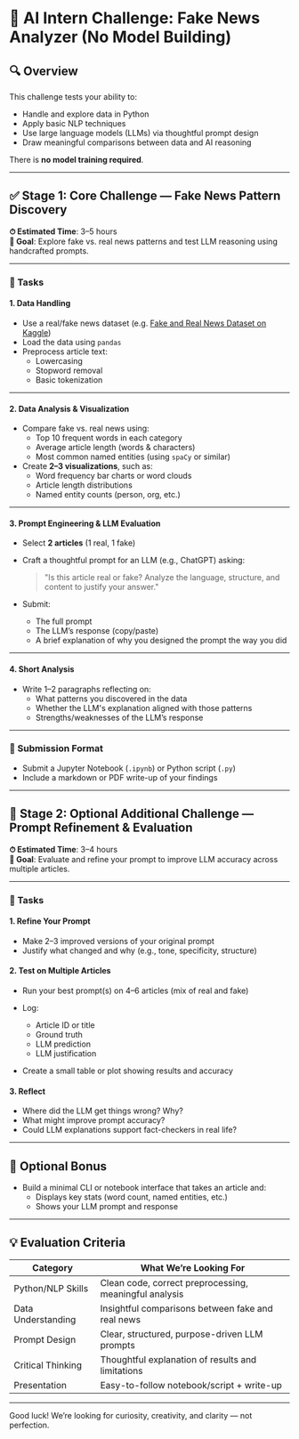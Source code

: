 # 🧠 AI Intern Challenge: Fake News Analyzer (No Model Building)

## 🔍 Overview

This challenge tests your ability to:

- Handle and explore data in Python
- Apply basic NLP techniques
- Use large language models (LLMs) via thoughtful prompt design
- Draw meaningful comparisons between data and AI reasoning

There is **no model training required**.

---

## ✅ Stage 1: Core Challenge — Fake News Pattern Discovery

**⏱ Estimated Time**: 3–5 hours  
**🎯 Goal**: Explore fake vs. real news patterns and test LLM reasoning using handcrafted prompts.

---

### 🔧 Tasks

#### 1. Data Handling

- Use a real/fake news dataset (e.g. [Fake and Real News Dataset on Kaggle](https://www.kaggle.com/clmentbisaillon/fake-and-real-news-dataset))
- Load the data using `pandas`
- Preprocess article text:
  - Lowercasing
  - Stopword removal
  - Basic tokenization

---

#### 2. Data Analysis & Visualization

- Compare fake vs. real news using:
  - Top 10 frequent words in each category
  - Average article length (words & characters)
  - Most common named entities (using `spaCy` or similar)
- Create **2–3 visualizations**, such as:
  - Word frequency bar charts or word clouds
  - Article length distributions
  - Named entity counts (person, org, etc.)

---

#### 3. Prompt Engineering & LLM Evaluation

- Select **2 articles** (1 real, 1 fake)
- Craft a thoughtful prompt for an LLM (e.g., ChatGPT) asking:

  > "Is this article real or fake? Analyze the language, structure, and content to justify your answer."

- Submit:
  - The full prompt
  - The LLM’s response (copy/paste)
  - A brief explanation of why you designed the prompt the way you did

---

#### 4. Short Analysis

- Write 1–2 paragraphs reflecting on:
  - What patterns you discovered in the data
  - Whether the LLM's explanation aligned with those patterns
  - Strengths/weaknesses of the LLM’s response

---

### 💾 Submission Format

- Submit a Jupyter Notebook (`.ipynb`) or Python script (`.py`)
- Include a markdown or PDF write-up of your findings

---

## 🚀 Stage 2: Optional Additional Challenge — Prompt Refinement & Evaluation

**⏱ Estimated Time**: 3–4 hours  
**🎯 Goal**: Evaluate and refine your prompt to improve LLM accuracy across multiple articles.

---

### 🔧 Tasks

#### 1. Refine Your Prompt

- Make 2–3 improved versions of your original prompt
- Justify what changed and why (e.g., tone, specificity, structure)

#### 2. Test on Multiple Articles

- Run your best prompt(s) on 4–6 articles (mix of real and fake)
- Log:

  - Article ID or title
  - Ground truth
  - LLM prediction
  - LLM justification

- Create a small table or plot showing results and accuracy

#### 3. Reflect

- Where did the LLM get things wrong? Why?
- What might improve prompt accuracy?
- Could LLM explanations support fact-checkers in real life?

---

## 📩 Optional Bonus

- Build a minimal CLI or notebook interface that takes an article and:
  - Displays key stats (word count, named entities, etc.)
  - Shows your LLM prompt and response

---

## 💡 Evaluation Criteria

| Category           | What We’re Looking For                                 |
| ------------------ | ------------------------------------------------------ |
| Python/NLP Skills  | Clean code, correct preprocessing, meaningful analysis |
| Data Understanding | Insightful comparisons between fake and real news      |
| Prompt Design      | Clear, structured, purpose-driven LLM prompts          |
| Critical Thinking  | Thoughtful explanation of results and limitations      |
| Presentation       | Easy-to-follow notebook/script + write-up              |

---

Good luck! We’re looking for curiosity, creativity, and clarity — not perfection.
